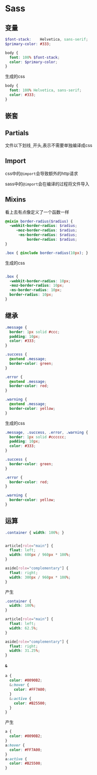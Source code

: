 # Sass

## 变量

```scss
$font-stack:    Helvetica, sans-serif;
$primary-color: #333;

body {
  font: 100% $font-stack;
  color: $primary-color;
}
```
生成的css

```css
body {
  font: 100% Helvetica, sans-serif;
  color: #333;
}

```

## 嵌套

## Partials

文件以下划线`_`开头,表示不需要单独编译成css

## Import

css中的`@import`会导致额外的http请求

sass中的`@import`会在编译的过程将文件导入

## Mixins

看上去有点像定义了一个函数一样

```scss
@mixin border-radius($radius) {
  -webkit-border-radius: $radius;
     -moz-border-radius: $radius;
      -ms-border-radius: $radius;
          border-radius: $radius;
}

.box { @include border-radius(10px); }
```

生成的css

```css

.box {
  -webkit-border-radius: 10px;
  -moz-border-radius: 10px;
  -ms-border-radius: 10px;
  border-radius: 10px;
}
```

## 继承

```scss
.message {
  border: 1px solid #ccc;
  padding: 10px;
  color: #333;
}

.success {
  @extend .message;
  border-color: green;
}

.error {
  @extend .message;
  border-color: red;
}

.warning {
  @extend .message;
  border-color: yellow;
}
```

生成的css

```css
.message, .success, .error, .warning {
  border: 1px solid #cccccc;
  padding: 10px;
  color: #333;
}

.success {
  border-color: green;
}

.error {
  border-color: red;
}

.warning {
  border-color: yellow;
}
```

## 运算

```scss
.container { width: 100%; }


article[role="main"] {
  float: left;
  width: 600px / 960px * 100%;
}

aside[role="complementary"] {
  float: right;
  width: 300px / 960px * 100%;
}
```
产生

```css
.container {
  width: 100%;
}

article[role="main"] {
  float: left;
  width: 62.5%;
}

aside[role="complementary"] {
  float: right;
  width: 31.25%;
}
```


#### `&`

```scss
a {
  color: #0090B2;
  &:hover {
    color: #FF7A00;
  }
  &:active {
    color: #B25500;
  }
}
```

产生
```css
a {
  color: #0090B2;
}
a:hover {
  color: #FF7A00;
}
a:active {
  color: #B25500;
}
```
